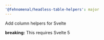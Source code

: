 ```yaml
---
'@fehnomenal/headless-table-helpers': major
---
```


Add column helpers for Svelte

**breaking:** This requires Svelte 5

